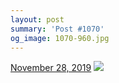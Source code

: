 ```yaml
---
layout: post
summary: 'Post #1070'
og_image: 1070-960.jpg
---
```


<p>
  <time>
    <a href="/1070">November 28, 2019</a>
  </time>
  <a href="/1070">
    <img src="{{ site.assets_url }}/1070-480.jpg" srcset="{{ site.assets_url }}/1070-240.jpg 240w, {{ site.assets_url }}/1070-480.jpg 480w, {{ site.assets_url }}/1070-720.jpg 720w, {{ site.assets_url }}/1070-960.jpg 960w" sizes="(min-width: 700px) 50vw, calc(100vw - 2rem)" />
  </a>
</p>
